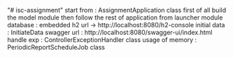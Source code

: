 "# isc-assignment" 
start from : AssignmentApplication class
first of all build the model module then follow the rest of application from launcher module
database : embedded h2 url -> http://localhost:8080/h2-console
initial data : InitiateData
swagger url : http://localhost:8080/swagger-ui/index.html
handle exp : ControllerExceptionHandler class
usage of memory : PeriodicReportScheduleJob class

